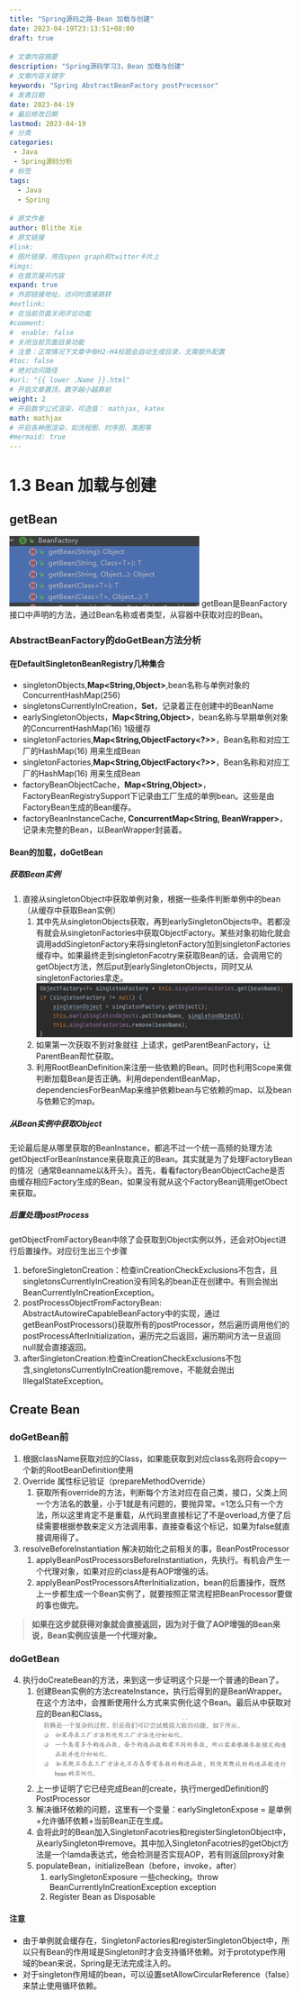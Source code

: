 ```yaml
---
title: "Spring源码之路-Bean 加载与创建"
date: 2023-04-19T23:13:51+08:00
draft: true

# 文章内容摘要
description: "Spring源码学习3，Bean 加载与创建"
# 文章内容关键字
keywords: "Spring AbstractBeanFactory postProcessor"
# 发表日期
date: 2023-04-19
# 最后修改日期
lastmod: 2023-04-19
# 分类
categories:
 - Java
 - Spring源码分析
# 标签
tags:
  - Java
  - Spring

# 原文作者
author: Blithe Xie
# 原文链接
#link:
# 图片链接，用在open graph和twitter卡片上
#imgs:
# 在首页展开内容
expand: true
# 外部链接地址，访问时直接跳转
#extlink:
# 在当前页面关闭评论功能
#comment:
#  enable: false
# 关闭当前页面目录功能
# 注意：正常情况下文章中有H2-H4标题会自动生成目录，无需额外配置
#toc: false
# 绝对访问路径
#url: "{{ lower .Name }}.html"
# 开启文章置顶，数字越小越靠前
weight: 2
# 开启数学公式渲染，可选值： mathjax, katex
math: mathjax
# 开启各种图渲染，如流程图、时序图、类图等
#mermaid: true
---
```

# 1.3 Bean 加载与创建

## getBean
![BeanFactory](/post/java-spring-source-learning3/1.PNG)
getBean是BeanFactory接口中声明的方法，通过Bean名称或者类型，从容器中获取对应的Bean。

### AbstractBeanFactory的doGetBean方法分析

#### 在DefaultSingletonBeanRegistry几种集合

- singletonObjects,**Map<String,Object>**,bean名称与单例对象的ConcurrentHashMap(256)
- singletonsCurrentlyInCreation，**Set<String>**，记录着正在创建中的BeanName
- earlySingletonObjects，**Map<String,Object>**，bean名称与早期单例对象的ConcurrentHashMap(16) 1级缓存
- singletonFactories,**Map<String,ObjectFactory<?>>**，Bean名称和对应工厂的HashMap(16) 用来生成Bean
- singletonFactories,**Map<String,ObjectFactory<?>>**，Bean名称和对应工厂的HashMap(16) 用来生成Bean
- factoryBeanObjectCache，**Map<String,Object>**，FactoryBeanRegistrySupport下记录由工厂生成的单例bean。这些是由FactoryBean生成的Bean缓存。
- factoryBeanInstanceCache, **ConcurrentMap<String, BeanWrapper>**，记录未完整的Bean，以BeanWrapper封装着。
  
#### Bean的加载，doGetBean
##### 获取Bean实例
  1. 直接从singletonObject中获取单例对象，根据一些条件判断单例中的bean（从缓存中获取Bean实例）
     1. 其中先从singletonObjects获取，再到earlySingletonObjects中。若都没有就会从singletonFactories中获取ObjectFactory。某些对象初始化就会调用addSingletonFactory来将singletonFactory加到singletonFactories缓存中。如果最终走到singletonFacotry来获取Bean的话，会调用它的getObject方法，然后put到earlySingletonObjects，同时又从singletonFactories拿走。
![pic2](/post/java-spring-source-learning3/2.PNG)
     2. 如果第一次获取不到对象就往 上请求，getParentBeanFactory，让ParentBean帮忙获取。
     3. 利用RootBeanDefinition来注册一些依赖的Bean。同时也利用Scope来做判断加载Bean是否正确。利用dependentBeanMap，dependenciesForBeanMap来维护依赖bean与它依赖的map、以及bean与依赖它的map。
   
##### 从Bean实例中获取Object
无论最后是从哪里获取的BeanInstance，都逃不过一个统一高频的处理方法getObjectForBeanInstance来获取真正的Bean。其实就是为了处理FactoryBean的情况（通常Beanname以&开头）。首先，看看factoryBeanObjectCache是否由缓存相应Factory生成的Bean，如果没有就从这个FactoryBean调用getObect来获取。

##### 后置处理postProcess
getObjectFromFactoryBean中除了会获取到Object实例以外，还会对Object进行后置操作。对应衍生出三个步骤
  1. beforeSingletonCreation：检查inCreationCheckExclusions不包含，且singletonsCurrentlyInCreation没有同名的bean正在创建中。有则会抛出BeanCurrentlyInCreationException。
  2. postProcessObjectFromFactoryBean: AbstractAutowireCapableBeanFactory中的实现，通过getBeanPostProcessors()获取所有的postProcessor，然后遍历调用他们的postProcessAfterInitialization，遍历完之后返回，遍历期间方法一旦返回null就会直接返回。
  3. afterSingletonCreation:检查inCreationCheckExclusions不包含,singletonsCurrentlyInCreation能remove，不能就会抛出IllegalStateException。

## Create Bean
### doGetBean前
1. 根据className获取对应的Class，如果能获取到对应class名则将会copy一个新的RootBeanDefinition使用
2. Override 属性标记验证（prepareMethodOverride）
   1. 获取所有override的方法，判断每个方法对应在自己类，接口，父类上同一个方法名的数量，小于1就是有问题的，要抛异常。=1怎么只有一个方法，所以这里肯定不是重载，从代码里直接标记了不是overload,方便了后续需要根据参数来定义方法调用事，直接查看这个标记，如果为false就直接调用得了。
3. resolveBeforeInstantiation 解决初始化之前相关的事，BeanPostProcessor
   1. applyBeanPostProcessorsBeforeInstantiation，先执行。有机会产生一个代理对象，如果对应的class是有AOP增强的话。
   2. applyBeanPostProcessorsAfterInitialization，bean的后置操作，既然上一步都生成一个Bean实例了，就要按照正常流程把BeanProcessor要做的事也做完。

> **如果在这步就获得对象就会直接返回，因为对于做了AOP增强的Bean来说，Bean实例应该是一个代理对象。**

### doGetBean
4. 执行doCreateBean的方法，来到这一步证明这个只是一个普通的Bean了。
   1. 创建Bean实例的方法createInstance，执行后得到的是BeanWrapper。在这个方法中，会推断使用什么方式来实例化这个Bean。最后从中获取对应的Bean和Class。
![pic3](/post/java-spring-source-learning3/3.PNG)
   2. 上一步证明了它已经完成Bean的create，执行mergedDefinition的PostProcessor
   3. 解决循环依赖的问题，这里有一个变量：earlySingletonExpose = 是单例+允许循环依赖+当前Bean正在生成。
   4. 会将此时的Bean加入SingletonFacotries和registerSingletonObject中，从earlySingleton中remove。其中加入SingletonFacotries的getObjct方法是一个lamda表达式，他会检测是否实现AOP，若有则返回proxy对象
   5. populateBean，initializeBean（before，invoke，after）
      1. earlySingletonExposure 一些checking。throw BeanCurrentlyInCreationException exception
      2. Register Bean as Disposable
#### 注意
- 由于单例就会缓存在，SingletonFactories和registerSingletonObject中，所以只有Bean的作用域是Singleton时才会支持循环依赖。对于prototype作用域的bean来说，Spring是无法完成注入的。
- 对于singleton作用域的bean，可以设置setAllowCircularReference（false）来禁止使用循环依赖。